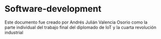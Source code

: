 # Software-development
Este documento fue creado por Andrés Julián Valencia Osorio como la parte individual del trabajo final del diplomado de IoT y la cuarta revolución industrial
